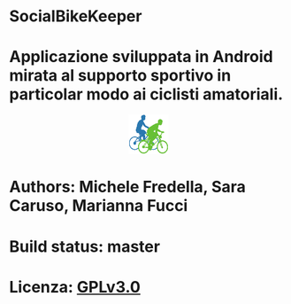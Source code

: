  
# SocialBikeKeeper

# Applicazione sviluppata in Android mirata al supporto sportivo in particolar modo ai ciclisti amatoriali.
<p align=center>
<img src="https://github.com/mfredella/SocialBikeKeeper/blob/master/app/src/main/res/drawable/ic_launcher.png">

</p>

# Authors: Michele Fredella, Sara Caruso, Marianna Fucci

# Build status:  master <img src="https://travis-ci.org/mfredella/SocialBikeKeeper.svg" alt="" data-canonical-src="https://api.travis-ci.org/mfredella/SocialBikeKeeper.svg?branch=master" style="max-width:100%;">
# Licenza: <a href="https://github.com/mfredella/SocialBikeKeeper/blob/master/LICENSE">GPLv3.0</a>
